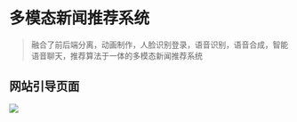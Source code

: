 # 多模态新闻推荐系统

> 融合了前后端分离，动画制作，人脸识别登录，语音识别，语音合成，智能语音聊天，推荐算法于一体的多模态新闻推荐系统

## 网站引导页面

![](https://pic.imgdb.cn/item/613c57c844eaada739ac3bd9.jpg)


